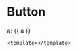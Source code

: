 # Button

<script setup>
import { ref} from 'vue'
const a = ref('aaa')
</script>

a: {{ a }}

```vue preview
<template></template>
```
